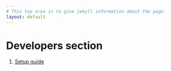 ```yaml
---
# This top area is to give jekyll information about the page.
layout: default
---
```


# Developers section

1. [Setup guide](./setup.md)